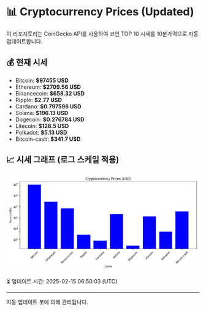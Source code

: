 
# 📊 Cryptocurrency Prices (Updated)

이 리포지토리는 CoinGecko API를 사용하여 코인 TOP 10 시세를 10분가격으로 자동 업데이트합니다.

## 💰 현재 시세
- Bitcoin: **$97455 USD**
- Ethereum: **$2709.56 USD**
- Binancecoin: **$658.32 USD**
- Ripple: **$2.77 USD**
- Cardano: **$0.797598 USD**
- Solana: **$196.13 USD**
- Dogecoin: **$0.276784 USD**
- Litecoin: **$128.5 USD**
- Polkadot: **$5.13 USD**
- Bitcoin-cash: **$341.7 USD**

## 📈 시세 그래프 (로그 스케일 적용)
![Crypto Prices](crypto_prices.png)

⏳ 업데이트 시간: 2025-02-15 06:50:03 (UTC)

---
자동 업데이트 봇에 의해 관리됩니다.
